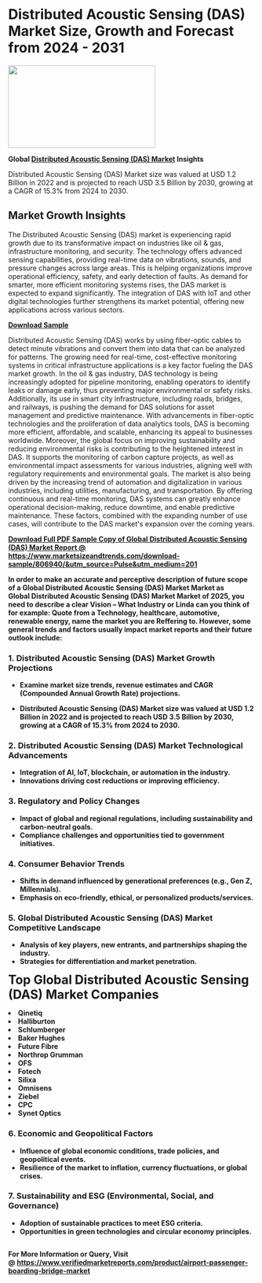 <H1>Distributed Acoustic Sensing (DAS) Market Size, Growth and Forecast from 2024 - 2031</H1><img class="aligncenter size-medium wp-image-584254" src="https://thirdeyenews.in/wp-content/uploads/2024/09/Global-Market-Research-300x168.jpeg" alt="" width="300" height="168" /><p><strong>Global&nbsp;<a href="https://www.marketsizeandtrends.com/download-sample/806940/&amp;utm_source=Pulse&amp;utm_medium=201">Distributed Acoustic Sensing (DAS) Market</a> Insights</strong></p><p>Distributed Acoustic Sensing (DAS) Market size was valued at USD 1.2 Billion in 2022 and is projected to reach USD 3.5 Billion by 2030, growing at a CAGR of 15.3% from 2024 to 2030.</p><p><h2>Market Growth Insights</h2> <p>The Distributed Acoustic Sensing (DAS) market is experiencing rapid growth due to its transformative impact on industries like oil & gas, infrastructure monitoring, and security. The technology offers advanced sensing capabilities, providing real-time data on vibrations, sounds, and pressure changes across large areas. This is helping organizations improve operational efficiency, safety, and early detection of faults. As demand for smarter, more efficient monitoring systems rises, the DAS market is expected to expand significantly. The integration of DAS with IoT and other digital technologies further strengthens its market potential, offering new applications across various sectors.</p> <p><strong><a href="#">Download Sample</a></strong></p> <p>Distributed Acoustic Sensing (DAS) works by using fiber-optic cables to detect minute vibrations and convert them into data that can be analyzed for patterns. The growing need for real-time, cost-effective monitoring systems in critical infrastructure applications is a key factor fueling the DAS market growth. In the oil & gas industry, DAS technology is being increasingly adopted for pipeline monitoring, enabling operators to identify leaks or damage early, thus preventing major environmental or safety risks. Additionally, its use in smart city infrastructure, including roads, bridges, and railways, is pushing the demand for DAS solutions for asset management and predictive maintenance. With advancements in fiber-optic technologies and the proliferation of data analytics tools, DAS is becoming more efficient, affordable, and scalable, enhancing its appeal to businesses worldwide. Moreover, the global focus on improving sustainability and reducing environmental risks is contributing to the heightened interest in DAS. It supports the monitoring of carbon capture projects, as well as environmental impact assessments for various industries, aligning well with regulatory requirements and environmental goals. The market is also being driven by the increasing trend of automation and digitalization in various industries, including utilities, manufacturing, and transportation. By offering continuous and real-time monitoring, DAS systems can greatly enhance operational decision-making, reduce downtime, and enable predictive maintenance. These factors, combined with the expanding number of use cases, will contribute to the DAS market's expansion over the coming years. <p><strong><a href="#"></p><p><span class=""><strong>Download Full PDF Sample Copy of Global Distributed Acoustic Sensing (DAS) Market Report</strong> @ <a href="https://www.marketsizeandtrends.com/download-sample/806940/&amp;utm_source=Pulse&amp;utm_medium=201" target="_blank">https://www.marketsizeandtrends.com/download-sample/806940/&amp;utm_source=Pulse&amp;utm_medium=201</a></span></p><p>In order to make an accurate and perceptive description of future scope of a Global&nbsp;Distributed Acoustic Sensing (DAS) Market Market as Global&nbsp;Distributed Acoustic Sensing (DAS) Market Market of 2025, you need to describe a clear Vision &ndash; What Industry or Linda can you think of for example: Quote from a Technology, healthcare, automotive, renewable energy, name the market you are Reffering to. However, some general trends and factors usually impact market reports and their future outlook include:</p><h3>1.&nbsp;<strong>Distributed Acoustic Sensing (DAS) Market Growth Projections</strong></h3><ul><li>Examine market size trends, revenue estimates and CAGR (Compounded Annual Growth Rate) projections.</li><li><p>Distributed Acoustic Sensing (DAS) Market size was valued at USD 1.2 Billion in 2022 and is projected to reach USD 3.5 Billion by 2030, growing at a CAGR of 15.3% from 2024 to 2030.</p></li></ul><h3>2.&nbsp;<strong>Distributed Acoustic Sensing (DAS) Market Technological Advancements</strong></h3><ul><li>Integration of AI, IoT, blockchain, or automation in the industry.</li><li>Innovations driving cost reductions or improving efficiency.</li></ul><h3>3.&nbsp;<strong>Regulatory and Policy Changes</strong></h3><ul><li>Impact of global and regional regulations, including sustainability and carbon-neutral goals.</li><li>Compliance challenges and opportunities tied to government initiatives.</li></ul><h3>4.&nbsp;<strong>Consumer Behavior Trends</strong></h3><ul><li>Shifts in demand influenced by generational preferences (e.g., Gen Z, Millennials).</li><li>Emphasis on eco-friendly, ethical, or personalized products/services.</li></ul><h3>5.&nbsp;<strong>Global Distributed Acoustic Sensing (DAS) Market Competitive Landscape</strong></h3><ul><li>Analysis of key players, new entrants, and partnerships shaping the industry.</li><li>Strategies for differentiation and market penetration.</li></ul><p data-pm-slice="1 1 []"><span style="color: inherit; font-family: inherit; font-size: 25px;">Top Global Distributed Acoustic Sensing (DAS) Market Companies</span></p><div class="" data-test-id=""><p><li> Qinetiq</li><li> Halliburton</li><li> Schlumberger</li><li> Baker Hughes</li><li> Future Fibre</li><li> Northrop Grumman</li><li> OFS</li><li> Fotech</li><li> Silixa</li><li> Omnisens</li><li> Ziebel</li><li> CPC</li><li> Synet Optics</li></p></div><h3>6.&nbsp;<strong>Economic and Geopolitical Factors</strong></h3><ul><li>Influence of global economic conditions, trade policies, and geopolitical events.</li><li>Resilience of the market to inflation, currency fluctuations, or global crises.</li></ul><h3>7.&nbsp;<strong>Sustainability and ESG (Environmental, Social, and Governance)</strong></h3><ul><li>Adoption of sustainable practices to meet ESG criteria.</li><li>Opportunities in green technologies and circular economy principles.</li></ul><h2><strong style="font-size: 14px;">For More Information or Query, Visit @&nbsp;</strong><a style="background-color: #ffffff; font-size: 14px;" href="https://www.marketsizeandtrends.com/report/distributed-acoustic-sensing-das-market/" target="_blank">https://www.verifiedmarketreports.com/product/airport-passenger-boarding-bridge-market</a></h2>
